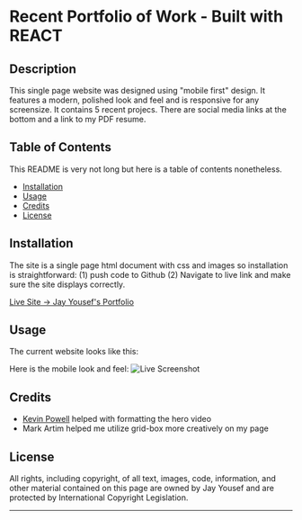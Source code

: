 # Recent Portfolio of Work - Built with REACT

## Description

This single page website was designed using "mobile first" design. It features a modern, polished look and feel and is responsive for any screensize. It contains 5 recent projecs. There are social media links at the bottom and a link to my PDF resume.  

## Table of Contents

This README is very not long but here is a table of contents nonetheless.

* [Installation](#installation)
* [Usage](#usage)
* [Credits](#credits)
* [License](#license)


## Installation

The site is a single page html document with css and images so installation is straightforward: (1) push code to Github (2) Navigate to live link and make sure the site displays correctly.

[Live Site -> Jay Yousef's Portfolio](https://jayyousef.github.io/portfolio-June-2021/) 

## Usage 

The current website looks like this:

Here is the mobile look and feel:
![Live Screenshot](./src/assets/jyportfolio.gif)


## Credits

* [Kevin Powell](https://www.youtube.com/channel/UCJZv4d5rbIKd4QHMPkcABCw) helped with formatting the hero video
* Mark Artim helped me utilize grid-box more creatively on my page


## License

All rights, including copyright, of all text, images, code, information, and other material contained on this page are owned by Jay Yousef and are protected by International Copyright Legislation.

---
